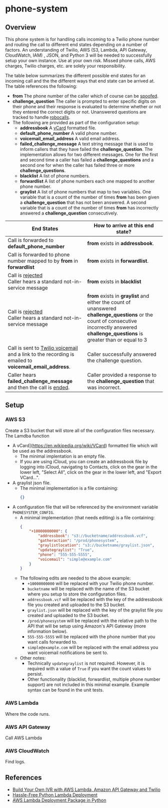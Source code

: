 # phone-system
## Overview
This phone system is for handling calls incoming to a Twilio phone number and routing the call to different end states depending on a number of factors.  An understanding of Twilio, AWS (S3, Lambda, API Gateway, CloudWatch, IAM) , JSON, and Python 3 will be needed to successfully setup your own instance.  Use at your own risk.  Missed phone calls, AWS charges, Twilio charges, etc. are solely your responsibility.

The table below summarizes the different possible end states for an incoming call and the the different ways that end state can be arrived at.  The table references the following: 
* __from__ The phone number of the caller which of course can be [spoofed](https://en.wikipedia.org/wiki/Caller_ID_spoofing).
* __challenge_question__ The caller is prompted to enter specific digits on their phone and their response is evaluated to determine whether or not they entered the correct digits or not.  Unanswered questions are tracked to handle [robocalls](https://en.wikipedia.org/wiki/Robocall).
* The following are provided as part of the configuration setup:
   * __addressbook__ A [vCard](https://en.wikipedia.org/wiki/VCard) formatted file.
   * __default_phone_number__ A valid phone number.
   * __voicemail_email_address__ A valid email address.
   * __failed_challenge_message__ A text string message that is used to inform callers that they have failed the __challenge_question__.  The implementation allows for two different messages.  One for the first and second time a caller has failed a __challenge_questions__ and a second one for when the caller has failed three or more __challenge_questions__.
   * __blacklist__ A list of phone numbers.
   * __forwardlist__ A list of phone numbers each one mapped to another phone number.
   * __graylist__ A list of phone numbers that map to two variables.  One variable that is a count of the number of times __from__ has been given a __challenge_question__ that has not been answered.  A second variable that is a count of the number of times __from__ has  incorrectly answered a __challenge_question__ consecutively.

End States | How to arrive at this end state?
----------------|----------------------------
Call is forwarded to __default_phone_number__|__from__ exists in __addressbook__.
Call is forwarded to phone number mapped to by __from__ in __forwardlist__|__from__ exists in __forwardlist__.
Call is [rejected](https://www.twilio.com/docs/voice/twiml/reject)<br>Caller hears a standard not-in-service message|__from__ exists in __blacklist__
Call is [rejected](https://www.twilio.com/docs/voice/twiml/reject)<br>Caller hears a standard not-in-service message|__from__ exists in __graylist__ and either the count of unanswered __challenge_questions__ or the count of consecutive incorrectly answered __challenge_questions__ is greater than or equal to 3
Call is sent to [Twilio voicemail](https://www.twilio.com/labs/twimlets/voicemail) and a link to the recording is emailed to __voicemail_email_address__.|Caller successfully answered the challenge question.
Caller hears __failed_challenge_message__ and then the call is [ended](https://www.twilio.com/docs/voice/twiml/hangup).|Caller provided a response to the __challenge_question__ that was incorrect.


## Setup
### AWS S3
Create a S3 bucket that will store all of the configuration files necessary.  The Lamdba function 
* A vCard](https://en.wikipedia.org/wiki/VCard) formatted file which will be used as the addressbook.
   * The minimal implentation is an empty file.
   * If you are using iCloud, you can create an addressbook file by logging into iCloud, navigating to Contacts, click on the gear in the lower left, "Select All", click on the gear in the lower left, and "Export VCard...".
* A graylist json file.
   * The minimal implementation is a file containing:
       ```json
       {}
       ```
* A configuration file that will be referenced by the environment variable `PHONESYSTEM_CONFIG`.
   * A minimal implementation (that needs editing) is a file containing:
       ```json
       {
           "+10000000000": {
               "addressbook": "s3://bucketname/addressbook.vcf",
               "gatheraction": "/prod/phonesystem",
               "graylistlocation": "s3://bucketname/graylist.json",
               "updategraylist": "True",
               "phone": "555-555-5555",
               "voicemail": "simple@example.com"
           }
       }
       ```
   * The following edits are needed to the above example:
      * `+10000000000` will be replaced with your Twilio phone number.
      * `bucketname` will be replaced with the name of the S3 bucket where you setup to store the configuration files.
      * `addressbook.vcf` will be replaced with the key of the addressbook file you created and uploaded to the S3 bucket.
      * `graylist.json` will be replaced with the key of the graylist file you created and uploaded to the S3 bucket.
      * `/prod/phonesystem` will be replaced with the relative path to the API that will be setup using Amazon's API Gateway (more information below).
      * `555-555-5555` will be replaced with the phone number that you want calls forwarded to.
      * `simple@example.com` will be replaced with the email address you want voicemail notifications be sent to.
   * Other notes:
      * Technically `updategraylist` is not required.  However, it is required with a value of `True` if you want the count values to persist.
      * Other functionality (blacklist, forwardlist, multiple phone number support) are not included in this minimal example.  Example syntax can be found in the unit tests.

### AWS Lambda
Where the code runs.

### AWS API Gateway
Call AWS Lambda

### AWS CloudWatch
Find logs.
## References
* [Build Your Own IVR with AWS Lambda, Amazon API Gateway and Twilio](https://www.twilio.com/blog/2015/09/build-your-own-ivr-with-aws-lambda-amazon-api-gateway-and-twilio.html)
* [Hassle-Free Python Lambda Deployment](https://joarleymoraes.com/hassle-free-python-lambda-deployment)
* [AWS Lambda Deployment Package in Python](https://docs.aws.amazon.com/lambda/latest/dg/lambda-python-how-to-create-deployment-package.html)
